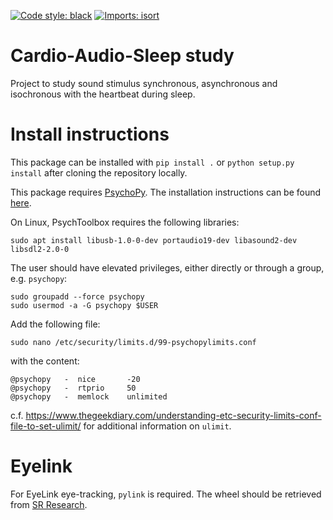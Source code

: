 [![Code style: black](https://img.shields.io/badge/code%20style-black-000000.svg)](https://github.com/psf/black)
[![Imports: isort](https://img.shields.io/badge/%20imports-isort-%231674b1?style=flat&labelColor=ef8336)](https://pycqa.github.io/isort/)


# Cardio-Audio-Sleep study

Project to study sound stimulus synchronous, asynchronous and isochronous with
the heartbeat during sleep.

# Install instructions

This package can be installed with `pip install .` or
`python setup.py install` after cloning the repository locally.

This package requires [PsychoPy](https://www.psychopy.org/). The installation
instructions can be found [here](https://www.psychopy.org/download.html).

On Linux, PsychToolbox requires the following libraries:

```
sudo apt install libusb-1.0-0-dev portaudio19-dev libasound2-dev libsdl2-2.0-0
```

The user should have elevated privileges, either directly or through a group,
e.g. `psychopy`:

```
sudo groupadd --force psychopy
sudo usermod -a -G psychopy $USER
```

Add the following file:

```
sudo nano /etc/security/limits.d/99-psychopylimits.conf
```

with the content:

```
@psychopy   -  nice       -20
@psychopy   -  rtprio     50
@psychopy   -  memlock    unlimited
```

c.f. https://www.thegeekdiary.com/understanding-etc-security-limits-conf-file-to-set-ulimit/
for additional information on `ulimit`.

# Eyelink

For EyeLink eye-tracking, `pylink` is required. The wheel should be retrieved
from [SR Research](https://www.sr-research.com/).
